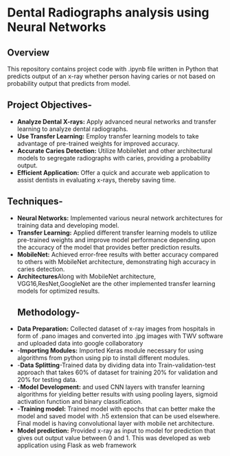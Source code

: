 # Dental Radiographs analysis using Neural Networks 
## Overview
This repository contains project code with .ipynb file written in Python that predicts output of an x-ray whether person having caries or not based on probability output that predicts from model.

## Project Objectives-
- **Analyze Dental X-rays:** Apply advanced neural networks and transfer learning to analyze dental radiographs.
- **Use Transfer Learning:** Employ transfer learning models to take advantage of pre-trained weights for improved accuracy.
- **Accurate Caries Detection:** Utilize MobileNet and other architectural models to segregate radiographs with caries, providing a probability output.
- **Efficient Application:** Offer a quick and accurate web application to assist dentists in evaluating x-rays, thereby saving time.

## Techniques-
- **Neural Networks:** Implemented various neural network architectures for training data and developing model.
- **Transfer Learning:** Applied different transfer learning models to utilize pre-trained weights and improve model performance depending upon the accuracy of the model that provides better prediction results.
- **MobileNet:** Achieved error-free results with better accuracy compared to others with MobileNet architecture, demonstrating high accuracy in caries detection.
- **Architectures**Along with MobileNet architecture, VGG16,ResNet,GoogleNet are the other implemented transfer learning models for optimized results.
  ## Methodology-
- **Data Preparation:** Collected dataset of x-ray images from hospitals in form of .pano images and converted into .jpg images with TWV software and uploaded data into google collaboratory
- -**Importing Modules:** Imported Keras module necessary for using algorithms from python using pip to install different modules.
- -**Data Splitting**-Trained data by dividing data into Train-validation-test approach that takes 60% of dataset for training 20% for validation and 20% for testing data.
- -**Model Development:** and used CNN layers with transfer learning algorithms for yielding better results with using pooling layers, sigmoid activation function and binary classification.
- -**Training model:** Trained model with epochs that can better make the model and saved model with .h5 extension that can be used elsewhere. Final model is having convolutional layer with mobile net architecture.
- **Model prediction:** Provided x-ray as input to model for prediction that gives out output value between 0 and 1. This was developed as web application using Flask as web framework

